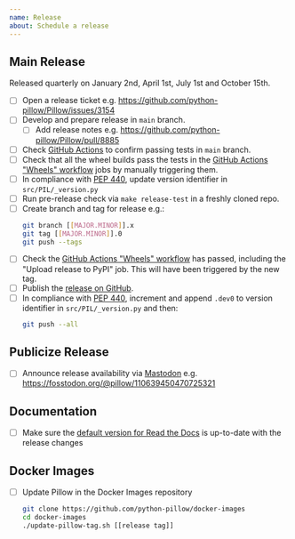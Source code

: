 ```yaml
---
name: Release
about: Schedule a release
---
```


## Main Release

Released quarterly on January 2nd, April 1st, July 1st and October 15th.

* [ ] Open a release ticket e.g. https://github.com/python-pillow/Pillow/issues/3154
* [ ] Develop and prepare release in `main` branch.
  * [ ] Add release notes e.g. https://github.com/python-pillow/Pillow/pull/8885
* [ ] Check [GitHub Actions](https://github.com/python-pillow/Pillow/actions) to confirm passing tests in `main` branch.
* [ ] Check that all the wheel builds pass the tests in the [GitHub Actions "Wheels" workflow](https://github.com/python-pillow/Pillow/actions/workflows/wheels.yml) jobs by manually triggering them.
* [ ] In compliance with [PEP 440](https://peps.python.org/pep-0440/), update version identifier in `src/PIL/_version.py`
* [ ] Run pre-release check via `make release-test` in a freshly cloned repo.
* [ ] Create branch and tag for release e.g.:
  ```bash
  git branch [[MAJOR.MINOR]].x
  git tag [[MAJOR.MINOR]].0
  git push --tags
  ```
* [ ] Check the [GitHub Actions "Wheels" workflow](https://github.com/python-pillow/Pillow/actions/workflows/wheels.yml) has passed, including the "Upload release to PyPI" job. This will have been triggered by the new tag.
* [ ] Publish the [release on GitHub](https://github.com/python-pillow/Pillow/releases).
* [ ] In compliance with [PEP 440](https://peps.python.org/pep-0440/), increment and append `.dev0` to version identifier in `src/PIL/_version.py` and then:
  ```bash
  git push --all
   ```

## Publicize Release

* [ ] Announce release availability via [Mastodon](https://fosstodon.org/@pillow) e.g. https://fosstodon.org/@pillow/110639450470725321

## Documentation

* [ ] Make sure the [default version for Read the Docs](https://pillow.readthedocs.io/en/stable/) is up-to-date with the release changes

## Docker Images

* [ ] Update Pillow in the Docker Images repository
  ```bash
  git clone https://github.com/python-pillow/docker-images
  cd docker-images
  ./update-pillow-tag.sh [[release tag]]
  ```
